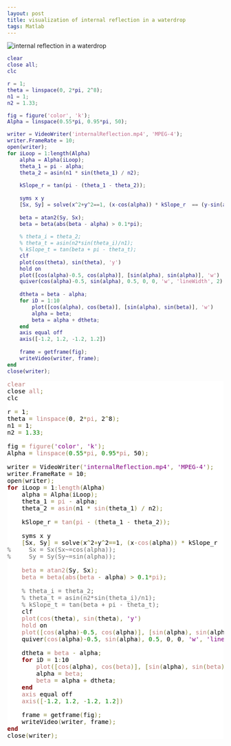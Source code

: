 ```yaml
---
layout: post
title: visualization of internal reflection in a waterdrop
tags: Matlab
---
```


![internal reflection in a waterdrop](https://ws4.sinaimg.cn/large/006tNbRwgy1fvf65cjsb4g30go08s4ah.gif)

```Matlab
clear
close all;
clc

r = 1;
theta = linspace(0, 2*pi, 2^8);
n1 = 1;
n2 = 1.33;

fig = figure('color', 'k');
Alpha = linspace(0.55*pi, 0.95*pi, 50);

writer = VideoWriter('internalReflection.mp4', 'MPEG-4');
writer.FrameRate = 10;
open(writer);
for iLoop = 1:length(Alpha)
    alpha = Alpha(iLoop);
    theta_1 = pi - alpha;
    theta_2 = asin(n1 * sin(theta_1) / n2);
    
    kSlope_r = tan(pi - (theta_1 - theta_2));
    
    syms x y
    [Sx, Sy] = solve(x^2+y^2==1, (x-cos(alpha)) * kSlope_r  == (y-sin(alpha)), x, y);
    
    beta = atan2(Sy, Sx);
    beta = beta(abs(beta - alpha) > 0.1*pi);
    
    % theta_i = theta_2;
    % theta_t = asin(n2*sin(theta_i)/n1);
    % kSlope_t = tan(beta + pi - theta_t);
    clf
    plot(cos(theta), sin(theta), 'y')                                         % the water drop (round)
    hold on
    plot([cos(alpha)-0.5, cos(alpha)], [sin(alpha), sin(alpha)], 'w')         % incident
    quiver(cos(alpha)-0.5, sin(alpha), 0.5, 0, 0, 'w', 'lineWidth', 2)
    
    dtheta = beta - alpha;
    for iD = 1:10
        plot([cos(alpha), cos(beta)], [sin(alpha), sin(beta)], 'w')           % refractive
        alpha = beta;
        beta = alpha + dtheta;
    end
    axis equal off
    axis([-1.2, 1.2, -1.2, 1.2])
    
    frame = getframe(fig);
    writeVideo(writer, frame);
end
close(writer);
```

<pre style='color:#000000;background:#ffffff;'><span style='color:#bb7977; '>clear</span>
close <span style='color:#bb7977; '>all</span><span style='color:#808030; '>;</span>
clc

r <span style='color:#808030; '>=</span> 1<span style='color:#808030; '>;</span>
theta <span style='color:#808030; '>=</span> <span style='color:#bb7977; '>linspace</span><span style='color:#808030; '>(</span>0<span style='color:#808030; '>,</span> 2<span style='color:#808030; '>*</span><span style='color:#bb7977; '>pi</span><span style='color:#808030; '>,</span> 2<span style='color:#808030; '>^</span>8<span style='color:#808030; '>)</span><span style='color:#808030; '>;</span>
n1 <span style='color:#808030; '>=</span> 1<span style='color:#808030; '>;</span>
n2 <span style='color:#808030; '>=</span> <span style='color:#008000; '>1.33</span><span style='color:#808030; '>;</span>

fig <span style='color:#808030; '>=</span> <span style='color:#bb7977; '>figure</span><span style='color:#808030; '>(</span><span style='color:#800080; '>'color'</span><span style='color:#808030; '>,</span> <span style='color:#800080; '>'k'</span><span style='color:#808030; '>)</span><span style='color:#808030; '>;</span>
Alpha <span style='color:#808030; '>=</span> <span style='color:#bb7977; '>linspace</span><span style='color:#808030; '>(</span><span style='color:#008000; '>0.55</span><span style='color:#808030; '>*</span><span style='color:#bb7977; '>pi</span><span style='color:#808030; '>,</span> <span style='color:#008000; '>0.95</span><span style='color:#808030; '>*</span><span style='color:#bb7977; '>pi</span><span style='color:#808030; '>,</span> 50<span style='color:#808030; '>)</span><span style='color:#808030; '>;</span>

writer <span style='color:#808030; '>=</span> VideoWriter<span style='color:#808030; '>(</span><span style='color:#800080; '>'internalReflection.mp4'</span><span style='color:#808030; '>,</span> <span style='color:#800080; '>'MPEG-4'</span><span style='color:#808030; '>)</span><span style='color:#808030; '>;</span>
writer<span style='color:#808030; '>.</span>FrameRate <span style='color:#808030; '>=</span> 10<span style='color:#808030; '>;</span>
open<span style='color:#808030; '>(</span>writer<span style='color:#808030; '>)</span><span style='color:#808030; '>;</span>
<span style='color:#800000; font-weight:bold; '>for</span> iLoop <span style='color:#808030; '>=</span> 1<span style='color:#808030; '>:</span><span style='color:#bb7977; '>length</span><span style='color:#808030; '>(</span>Alpha<span style='color:#808030; '>)</span>
    alpha <span style='color:#808030; '>=</span> Alpha<span style='color:#808030; '>(</span>iLoop<span style='color:#808030; '>)</span><span style='color:#808030; '>;</span>
    theta_1 <span style='color:#808030; '>=</span> <span style='color:#bb7977; '>pi</span> <span style='color:#808030; '>-</span> alpha<span style='color:#808030; '>;</span>
    theta_2 <span style='color:#808030; '>=</span> <span style='color:#bb7977; '>asin</span><span style='color:#808030; '>(</span>n1 <span style='color:#808030; '>*</span> <span style='color:#bb7977; '>sin</span><span style='color:#808030; '>(</span>theta_1<span style='color:#808030; '>)</span> <span style='color:#808030; '>/</span> n2<span style='color:#808030; '>)</span><span style='color:#808030; '>;</span>
    
    kSlope_r <span style='color:#808030; '>=</span> <span style='color:#bb7977; '>tan</span><span style='color:#808030; '>(</span><span style='color:#bb7977; '>pi</span> <span style='color:#808030; '>-</span> <span style='color:#808030; '>(</span>theta_1 <span style='color:#808030; '>-</span> theta_2<span style='color:#808030; '>)</span><span style='color:#808030; '>)</span><span style='color:#808030; '>;</span>
    
    syms x y
    <span style='color:#808030; '>[</span>Sx<span style='color:#808030; '>,</span> Sy<span style='color:#808030; '>]</span> <span style='color:#808030; '>=</span> solve<span style='color:#808030; '>(</span>x<span style='color:#808030; '>^</span>2<span style='color:#808030; '>+</span>y<span style='color:#808030; '>^</span>2<span style='color:#808030; '>=</span><span style='color:#808030; '>=</span>1<span style='color:#808030; '>,</span> <span style='color:#808030; '>(</span>x<span style='color:#808030; '>-</span><span style='color:#bb7977; '>cos</span><span style='color:#808030; '>(</span>alpha<span style='color:#808030; '>)</span><span style='color:#808030; '>)</span> <span style='color:#808030; '>*</span> kSlope_r  <span style='color:#808030; '>=</span><span style='color:#808030; '>=</span> <span style='color:#808030; '>(</span>y<span style='color:#808030; '>-</span><span style='color:#bb7977; '>sin</span><span style='color:#808030; '>(</span>alpha<span style='color:#808030; '>)</span><span style='color:#808030; '>)</span><span style='color:#808030; '>,</span> x<span style='color:#808030; '>,</span> y<span style='color:#808030; '>)</span><span style='color:#808030; '>;</span>
<span style='color:#696969; '>%     Sx = Sx(Sx~=cos(alpha));</span>
<span style='color:#696969; '>%     Sy = Sy(Sy~=sin(alpha));</span>
    
    <span style='color:#bb7977; '>beta</span> <span style='color:#808030; '>=</span> <span style='color:#bb7977; '>atan2</span><span style='color:#808030; '>(</span>Sy<span style='color:#808030; '>,</span> Sx<span style='color:#808030; '>)</span><span style='color:#808030; '>;</span>
    <span style='color:#bb7977; '>beta</span> <span style='color:#808030; '>=</span> <span style='color:#bb7977; '>beta</span><span style='color:#808030; '>(</span><span style='color:#bb7977; '>abs</span><span style='color:#808030; '>(</span><span style='color:#bb7977; '>beta</span> <span style='color:#808030; '>-</span> alpha<span style='color:#808030; '>)</span> <span style='color:#808030; '>></span> <span style='color:#008000; '>0.1</span><span style='color:#808030; '>*</span><span style='color:#bb7977; '>pi</span><span style='color:#808030; '>)</span><span style='color:#808030; '>;</span>
    
    <span style='color:#696969; '>% theta_i = theta_2;</span>
    <span style='color:#696969; '>% theta_t = asin(n2*sin(theta_i)/n1);</span>
    <span style='color:#696969; '>% kSlope_t = tan(beta + pi - theta_t);</span>
    clf
    <span style='color:#bb7977; '>plot</span><span style='color:#808030; '>(</span><span style='color:#bb7977; '>cos</span><span style='color:#808030; '>(</span>theta<span style='color:#808030; '>)</span><span style='color:#808030; '>,</span> <span style='color:#bb7977; '>sin</span><span style='color:#808030; '>(</span>theta<span style='color:#808030; '>)</span><span style='color:#808030; '>,</span> <span style='color:#800080; '>'y'</span><span style='color:#808030; '>)</span>                                         <span style='color:#696969; '>% the water drop (round)</span>
    <span style='color:#bb7977; '>hold</span> on
    <span style='color:#bb7977; '>plot</span><span style='color:#808030; '>(</span><span style='color:#808030; '>[</span><span style='color:#bb7977; '>cos</span><span style='color:#808030; '>(</span>alpha<span style='color:#808030; '>)</span><span style='color:#808030; '>-</span><span style='color:#008000; '>0.5</span><span style='color:#808030; '>,</span> <span style='color:#bb7977; '>cos</span><span style='color:#808030; '>(</span>alpha<span style='color:#808030; '>)</span><span style='color:#808030; '>]</span><span style='color:#808030; '>,</span> <span style='color:#808030; '>[</span><span style='color:#bb7977; '>sin</span><span style='color:#808030; '>(</span>alpha<span style='color:#808030; '>)</span><span style='color:#808030; '>,</span> <span style='color:#bb7977; '>sin</span><span style='color:#808030; '>(</span>alpha<span style='color:#808030; '>)</span><span style='color:#808030; '>]</span><span style='color:#808030; '>,</span> <span style='color:#800080; '>'w'</span><span style='color:#808030; '>)</span>         <span style='color:#696969; '>% incident</span>
    quiver<span style='color:#808030; '>(</span><span style='color:#bb7977; '>cos</span><span style='color:#808030; '>(</span>alpha<span style='color:#808030; '>)</span><span style='color:#808030; '>-</span><span style='color:#008000; '>0.5</span><span style='color:#808030; '>,</span> <span style='color:#bb7977; '>sin</span><span style='color:#808030; '>(</span>alpha<span style='color:#808030; '>)</span><span style='color:#808030; '>,</span> <span style='color:#008000; '>0.5</span><span style='color:#808030; '>,</span> 0<span style='color:#808030; '>,</span> 0<span style='color:#808030; '>,</span> <span style='color:#800080; '>'w'</span><span style='color:#808030; '>,</span> <span style='color:#800080; '>'lineWidth'</span><span style='color:#808030; '>,</span> 2<span style='color:#808030; '>)</span>
    
    dtheta <span style='color:#808030; '>=</span> <span style='color:#bb7977; '>beta</span> <span style='color:#808030; '>-</span> alpha<span style='color:#808030; '>;</span>
    <span style='color:#800000; font-weight:bold; '>for</span> iD <span style='color:#808030; '>=</span> 1<span style='color:#808030; '>:</span>10
        <span style='color:#bb7977; '>plot</span><span style='color:#808030; '>(</span><span style='color:#808030; '>[</span><span style='color:#bb7977; '>cos</span><span style='color:#808030; '>(</span>alpha<span style='color:#808030; '>)</span><span style='color:#808030; '>,</span> <span style='color:#bb7977; '>cos</span><span style='color:#808030; '>(</span><span style='color:#bb7977; '>beta</span><span style='color:#808030; '>)</span><span style='color:#808030; '>]</span><span style='color:#808030; '>,</span> <span style='color:#808030; '>[</span><span style='color:#bb7977; '>sin</span><span style='color:#808030; '>(</span>alpha<span style='color:#808030; '>)</span><span style='color:#808030; '>,</span> <span style='color:#bb7977; '>sin</span><span style='color:#808030; '>(</span><span style='color:#bb7977; '>beta</span><span style='color:#808030; '>)</span><span style='color:#808030; '>]</span><span style='color:#808030; '>,</span> <span style='color:#800080; '>'w'</span><span style='color:#808030; '>)</span>           <span style='color:#696969; '>% refractive</span>
        alpha <span style='color:#808030; '>=</span> <span style='color:#bb7977; '>beta</span><span style='color:#808030; '>;</span>
        <span style='color:#bb7977; '>beta</span> <span style='color:#808030; '>=</span> alpha <span style='color:#808030; '>+</span> dtheta<span style='color:#808030; '>;</span>
    <span style='color:#800000; font-weight:bold; '>end</span>
    <span style='color:#bb7977; '>axis</span> equal off
    <span style='color:#bb7977; '>axis</span><span style='color:#808030; '>(</span><span style='color:#808030; '>[</span><span style='color:#808030; '>-</span><span style='color:#008000; '>1.2</span><span style='color:#808030; '>,</span> <span style='color:#008000; '>1.2</span><span style='color:#808030; '>,</span> <span style='color:#808030; '>-</span><span style='color:#008000; '>1.2</span><span style='color:#808030; '>,</span> <span style='color:#008000; '>1.2</span><span style='color:#808030; '>]</span><span style='color:#808030; '>)</span>
    
    frame <span style='color:#808030; '>=</span> getframe<span style='color:#808030; '>(</span>fig<span style='color:#808030; '>)</span><span style='color:#808030; '>;</span>
    writeVideo<span style='color:#808030; '>(</span>writer<span style='color:#808030; '>,</span> frame<span style='color:#808030; '>)</span><span style='color:#808030; '>;</span>
<span style='color:#800000; font-weight:bold; '>end</span>
close<span style='color:#808030; '>(</span>writer<span style='color:#808030; '>)</span><span style='color:#808030; '>;</span>
</pre>


